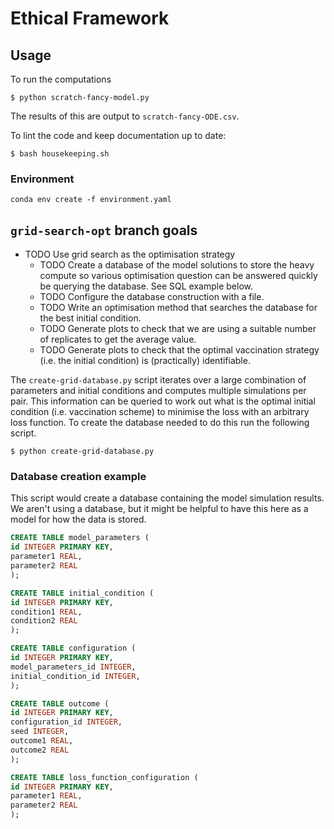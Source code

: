 # Ethical Framework

## Usage

To run the computations

```
$ python scratch-fancy-model.py
```

The results of this are output to `scratch-fancy-ODE.csv`.

To lint the code and keep documentation up to date:

```
$ bash housekeeping.sh
```

### Environment

```
conda env create -f environment.yaml
```

## `grid-search-opt` branch goals

- TODO Use grid search as the optimisation strategy
  + TODO Create a database of the model solutions to store the heavy
    compute so various optimisation question can be answered quickly
    be querying the database. See SQL example below.
  + TODO Configure the database construction with a file.
  + TODO Write an optimisation method that searches the database for
    the best initial condition.
  + TODO Generate plots to check that we are using a suitable number
    of replicates to get the average value.
  + TODO Generate plots to check that the optimal vaccination strategy
    (i.e. the initial condition) is (practically) identifiable.

The `create-grid-database.py` script iterates over a large combination
of parameters and initial conditions and computes multiple simulations
per pair. This information can be queried to work out what is the
optimal initial condition (i.e. vaccination scheme) to minimise the
loss with an arbitrary loss function. To create the database needed to
do this run the following script.

```
$ python create-grid-database.py
```

### Database creation example

This script would create a database containing the model simulation
results. We aren't using a database, but it might be helpful to have
this here as a model for how the data is stored.

```sql
CREATE TABLE model_parameters (
id INTEGER PRIMARY KEY,
parameter1 REAL,
parameter2 REAL
);

CREATE TABLE initial_condition (
id INTEGER PRIMARY KEY,
condition1 REAL,
condition2 REAL
);

CREATE TABLE configuration (
id INTEGER PRIMARY KEY,
model_parameters_id INTEGER,
initial_condition_id INTEGER,
);

CREATE TABLE outcome (
id INTEGER PRIMARY KEY,
configuration_id INTEGER,
seed INTEGER,
outcome1 REAL,
outcome2 REAL
);

CREATE TABLE loss_function_configuration (
id INTEGER PRIMARY KEY,
parameter1 REAL,
parameter2 REAL
);
```

